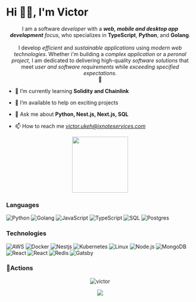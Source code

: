 # Hi 👋🏾, I'm Victor
<p align="center">I am a software<i><b></b> developer</i> with a <i><b>web, mobile and desktop app development</b> focus</i>, who specializes in <b>TypeScript</b>, <b>Python</b>, and <b>Golang</b>. <br><br>I develop <i>efficient</i> and <i>sustainable</i> <i>applications</i> using <i>modern web technologies</i>. Whether i'm building a <i>complex application</i> or a <i>peronal project</i>, I am dedicated to delivering high-quality <i>software solutions</i> that meet <i>user and software requirements</i> while <i>exceeding specified expectations</i>.<br>
💫
<p>
  
  - 🌱 I’m currently learning **Solidity and Chainlink**

- 🤝 I’m available to help on exciting projects

- 💬 Ask me about **Python, Nest.js, Next.js, SQL**

- 📫 How to reach me *victor.ukeh@ixnoteservices.com*
	
<div align="center">
    <img height="150px" src="https://github-profile-trophy.vercel.app/?username=victorukeh&&title=MultiLanguage,Repositories,Commits&column=3&margin-w=30&margin-h=15"/>
</div>
  
### Languages

![Python](https://img.shields.io/badge/-Python-000?&logo=Python)
![Golang](https://img.shields.io/badge/-Golang-000?&logo=Go)
![JavaScript](https://img.shields.io/badge/-JavaScript-000?&logo=JavaScript)
![TypeScript](https://img.shields.io/badge/-TypeScript-000?&logo=TypeScript)
![SQL](https://img.shields.io/badge/-SQL-000?&logo=MySQL)
![Postgres](https://img.shields.io/badge/-Postgres-000?&logo=Postgresql)
  
### Technologies

![AWS](https://img.shields.io/badge/-AWS-000?&logo=Amazon-AWS&logoColor=F90)
![Docker](https://img.shields.io/badge/-Docker-000?&logo=Docker)
![Nestjs](https://img.shields.io/badge/-Nestjs-000?&logo=Nestjs)
![Kubernetes](https://img.shields.io/badge/-Kubernetes-000?&logo=Kubernetes)
![Linux](https://img.shields.io/badge/-Linux-000?&logo=Linux)
![Node.js](https://img.shields.io/badge/-Node.js-000?&logo=node.js)
![MongoDB](https://img.shields.io/badge/-MongoDB-000?&logo=Mongodb)
![React](https://img.shields.io/badge/-React-000?&logo=React)
![React](https://img.shields.io/badge/-Graphql-000?&logo=Graphql)
![Redis](https://img.shields.io/badge/-Redis-000?&logo=Redis)
![Gatsby](https://img.shields.io/badge/-Gatsby-000?&logo=Gatsby)
  
### 🔭Actions
 <div align="center">
    <p><img align="center" src="https://github-readme-streak-stats.herokuapp.com?user=victorukeh&theme=dark&hide_border=true" alt="victor" /></p> 
	 <img src="https://metrics.lecoq.io/victorukeh?template=classic"/>
</div>
  
  

